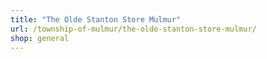 ```yaml
---
title: "The Olde Stanton Store Mulmur"
url: /township-of-mulmur/the-olde-stanton-store-mulmur/
shop: general
---
```

